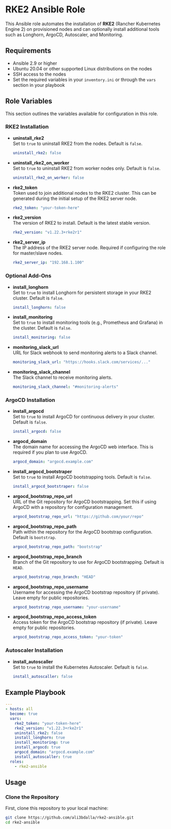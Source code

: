 # RKE2 Ansible Role

This Ansible role automates the installation of **RKE2** (Rancher Kubernetes Engine 2) on provisioned nodes and can optionally install additional tools such as Longhorn, ArgoCD, Autoscaler, and Monitoring.

## Requirements

- Ansible 2.9 or higher
- Ubuntu 20.04 or other supported Linux distributions on the nodes
- SSH access to the nodes
- Set the required variables in your `inventory.ini` or through the `vars` section in your playbook

## Role Variables

This section outlines the variables available for configuration in this role.

### RKE2 Installation

- **uninstall_rke2**  
  Set to `true` to uninstall RKE2 from the nodes. Default is `false`.

  ```yaml
  uninstall_rke2: false
  ```

- **uninstall_rke2_on_worker**  
  Set to `true` to uninstall RKE2 from worker nodes only. Default is `false`.

  ```yaml
  uninstall_rke2_on_worker: false
  ```

- **rke2_token**  
  Token used to join additional nodes to the RKE2 cluster. This can be generated during the initial setup of the RKE2 server node.

  ```yaml
  rke2_token: "your-token-here"
  ```

- **rke2_version**  
  The version of RKE2 to install. Default is the latest stable version.

  ```yaml
  rke2_version: "v1.22.3+rke2r1"
  ```

- **rke2_server_ip**  
  The IP address of the RKE2 server node. Required if configuring the role for master/slave nodes.

  ```yaml
  rke2_server_ip: "192.168.1.100"
  ```

### Optional Add-Ons

- **install_longhorn**  
  Set to `true` to install Longhorn for persistent storage in your RKE2 cluster. Default is `false`.

  ```yaml
  install_longhorn: false
  ```

- **install_monitoring**  
  Set to `true` to install monitoring tools (e.g., Prometheus and Grafana) in the cluster. Default is `false`.

  ```yaml
  install_monitoring: false
  ```

- **monitoring_slack_url**  
  URL for Slack webhook to send monitoring alerts to a Slack channel.

  ```yaml
  monitoring_slack_url: "https://hooks.slack.com/services/..."
  ```

- **monitoring_slack_channel**  
  The Slack channel to receive monitoring alerts.

  ```yaml
  monitoring_slack_channel: "#monitoring-alerts"
  ```

### ArgoCD Installation

- **install_argocd**  
  Set to `true` to install ArgoCD for continuous delivery in your cluster. Default is `false`.

  ```yaml
  install_argocd: false
  ```

- **argocd_domain**  
  The domain name for accessing the ArgoCD web interface. This is required if you plan to use ArgoCD.

  ```yaml
  argocd_domain: "argocd.example.com"
  ```

- **install_argocd_bootstraper**  
  Set to `true` to install ArgoCD bootstrapping tools. Default is `false`.

  ```yaml
  install_argocd_bootstraper: false
  ```

- **argocd_bootstrap_repo_url**  
  URL of the Git repository for ArgoCD bootstrapping. Set this if using ArgoCD with a repository for configuration management.

  ```yaml
  argocd_bootstrap_repo_url: "https://github.com/your/repo"
  ```

- **argocd_bootstrap_repo_path**  
  Path within the repository for the ArgoCD bootstrap configuration. Default is `bootstrap`.

  ```yaml
  argocd_bootstrap_repo_path: "bootstrap"
  ```

- **argocd_bootstrap_repo_branch**  
  Branch of the Git repository to use for ArgoCD bootstrapping. Default is `HEAD`.

  ```yaml
  argocd_bootstrap_repo_branch: "HEAD"
  ```

- **argocd_bootstrap_repo_username**  
  Username for accessing the ArgoCD bootstrap repository (if private). Leave empty for public repositories.

  ```yaml
  argocd_bootstrap_repo_username: "your-username"
  ```

- **argocd_bootstrap_repo_access_token**  
  Access token for the ArgoCD bootstrap repository (if private). Leave empty for public repositories.

  ```yaml
  argocd_bootstrap_repo_access_token: "your-token"
  ```

### Autoscaler Installation

- **install_autoscaller**  
  Set to `true` to install the Kubernetes Autoscaler. Default is `false`.

  ```yaml
  install_autoscaller: false
  ```

## Example Playbook

```yaml
---
- hosts: all
  become: true
  vars:
    rke2_token: "your-token-here"
    rke2_version: "v1.22.3+rke2r1"
    uninstall_rke2: false
    install_longhorn: true
    install_monitoring: true
    install_argocd: true
    argocd_domain: "argocd.example.com"
    install_autoscaller: true
  roles:
    - rke2-ansible
```

## Usage

### Clone the Repository

First, clone this repository to your local machine:

```bash
git clone https://github.com/ali3bdalla/rke2-ansible.git
cd rke2-ansible
```
